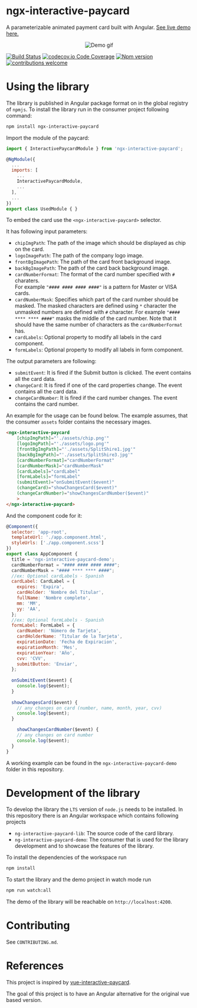 # ngx-interactive-paycard

A parameterizable animated payment card built with Angular. 
[See live demo here.](https://ngx-interactive-paycard.netlify.app/)

<p align="center">
  <img src="paycard-demo.gif" alt="Demo gif"/>
</p>

[![Build Status](https://travis-ci.org/milantenk/ngx-interactive-paycard.png?branch=master)](https://travis-ci.org/milantenk/ngx-interactive-paycard)
[![codecov.io Code Coverage](https://img.shields.io/codecov/c/github/milantenk/ngx-interactive-paycard/master.svg?style=flat-square)](http://codecov.io/github/milantenk/ngx-interactive-paycard?branch=master)
[![Npm version](https://img.shields.io/npm/v/ngx-interactive-paycard.svg?style=flat)](https://www.npmjs.com/package/ngx-interactive-paycard)
[![contributions welcome](https://img.shields.io/badge/contributions-welcome-brightgreen.svg?style=flat)](https://github.com/milantenk/ngx-interactive-paycard/blob/master/CONTRIBUTING.md)

# Using the library
The library is published in Angular package format on in the global registry of `npmjs`. To install the library run in the consumer project following command:

```bash
npm install ngx-interactive-paycard 
```

Import the module of the paycard:

```javascript
import { InteractivePaycardModule } from 'ngx-interactive-paycard';

@NgModule({
  ...
  imports: [
    ...
    InteractivePaycardModule,
    ...
  ],
  ...
})
export class UsedModule { }
```

To embed the card use the `<ngx-interactive-paycard>` selector. 

It has following input parameters:
* `chipImgPath`: The path of the image which should be displayed as chip on the card.
* `logoImagePath`: The path of the company logo image.
* `frontBgImagePath`: The path of the card front background image.
* `backBgImagePath`: The path of the card back background image.
* `cardNumberFormat`: The format of the card number specified with `#` charaters.<br/> For example `"#### #### #### ####"` is a pattern for Master or VISA cards.
* `cardNumberMask`: Specifies which part of the card number should be masked. The masked characters are defined using `*` character the unmasked numbers are defined with `#` character. For example `"#### **** **** ####"` masks the middle of the card number. Note that it should have the same number of characters as the `cardNumberFormat` has.
* `cardLabels`: Optional property to modify all labels in the card component.
* `formLabels`: Optional property to modify all labels in form component.

The output parameters are following:
* `submitEvent`: It is fired if the Submit button is clicked. The event contains all the card data.
* `changeCard`: It is fired if one of the card properties change. The event contains all the card data.
* `changeCardNumber`: It is fired if the card number changes. The event contains the card number.

An example for the usage can be found below. The example assumes, that the consumer `assets` folder contains the necessary images.

```html
<ngx-interactive-paycard 
    [chipImgPath]="'./assets/chip.png'" 
    [logoImgPath]="'./assets/logo.png'"
    [frontBgImgPath]="'./assets/SplitShire1.jpg'" 
    [backBgImgPath]="'./assets/SplitShire3.jpg'"
    [cardNumberFormat]="cardNumberFormat" 
    [cardNumberMask]="cardNumberMask" 
    [cardLabels]="cardLabel"
    [formLabels]="formLabel"
    (submitEvent)="onSubmitEvent($event)"
    (changeCard)="showChangesCard($event)"
    (changeCardNumber)="showChangesCardNumber($event)"
    >
</ngx-interactive-paycard>
```

And the component code for it:

```javascript
@Component({
  selector: 'app-root',
  templateUrl: './app.component.html',
  styleUrls: ['./app.component.scss']
})
export class AppComponent {
  title = 'ngx-interactive-paycard-demo';
  cardNumberFormat = "#### #### #### ####";
  cardNumberMask = "#### **** **** ####";
  //ex: Optional cardLabels - Spanish
  cardLabel: CardLabel = {
    expires: 'Expira',
    cardHolder: 'Nombre del Titular',
    fullName: 'Nombre completo',
    mm: 'MM',
    yy: 'AA',
  };
  //ex: Optional formLabels - Spanish
  formLabel: FormLabel = {
    cardNumber: 'Número de Tarjeta',
    cardHolderName: 'Titular de la Tarjeta',
    expirationDate: 'Fecha de Expiracion',
    expirationMonth: 'Mes',
    expirationYear: 'Año',
    cvv: 'CVV',
    submitButton: 'Enviar',
  };
  
  onSubmitEvent($event) {
    console.log($event);
  }
  
  showChangesCard($event) {
    // any changes on card (number, name, month, year, cvv)
    console.log($event);
  }

    showChangesCardNumber($event) {
    // any changes on card number
    console.log($event);
  }
}
```

A working example can be found in the `ngx-interactive-paycard-demo` folder in this repository.

# Development of the library
To develop the library the `LTS` version of `node.js` needs to be installed. 
In this repository there is an Angular workspace which contains following projects
* `ng-interactive-paycard-lib`: The source code of the card library.
* `ng-interactive-paycard-demo`: The consumer that is used for the library development and to showcase the features of the library.

To install the dependencies of the workspace run 

```bash
npm install
```

To start the library and the demo project in watch mode run 

```bash
npm run watch:all
```

The demo of the library will be reachable on `http://localhost:4200`.

# Contributing
See `CONTRIBUTING.md`.

# References
This project is inspired by [vue-interactive-paycard](https://github.com/muhammederdem/vue-interactive-paycard). 

The goal of this project is to have an Angular alternative for the original vue based version.
